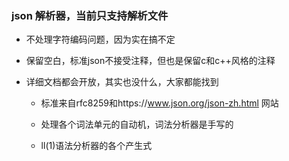 ### json 解析器，当前只支持解析文件

- 不处理字符编码问题，因为实在搞不定

- 保留空白，标准json不接受注释，但也是保留c和c++风格的注释

- 详细文档都会开放，其实也没什么，大家都能找到

    - 标准来自rfc8259和https://www.json.org/json-zh.html 网站

    - 处理各个词法单元的自动机，词法分析器是手写的
    
    - ll(1)语法分析器的各个产生式
